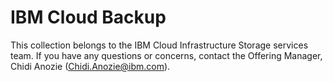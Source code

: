 # IBM Cloud Backup

This collection belongs to the IBM Cloud Infrastructure Storage services team. If you have any questions or concerns, contact the Offering Manager, Chidi Anozie (Chidi.Anozie@ibm.com).
